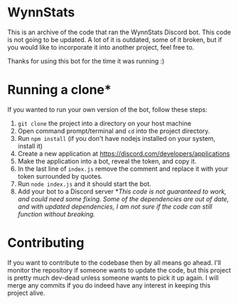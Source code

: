 # WynnStats
This is an archive of the code that ran the WynnStats Discord bot. This code is not going to be updated. A lot of it is outdated, some of it broken, but if you would like to incorporate it into another project, feel free to. 

Thanks for using this bot for the time it was running :)

# Running a clone*
If you wanted to run your own version of the bot, follow these steps:

 1. `git clone` the project into a directory on your host machine
 2. Open command prompt/terminal and `cd` into the project directory.
 3. Run `npm install` (if you don't have nodejs installed on your system, install it)
 4. Create a new application at https://discord.com/developers/applications
 5. Make the application into a bot, reveal the token, and copy it.
 6. In the last line of `index.js` remove the comment and replace it with your token surrounded by quotes.
 7. Run `node index.js` and it should start the bot.
 8. Add your bot to a Discord server
**This code is not guaranteed to work, and could need some fixing. Some of the dependencies are out of date, and with updated dependencies, I am not sure if the code can still function without breaking.*
# Contributing
If you want to contribute to the codebase then by all means go ahead. I'll monitor the repository if someone wants to update the code, but this project is pretty much dev-dead unless someone wants to pick it up again. I will merge any commits if you do indeed have any interest in keeping this project alive.
